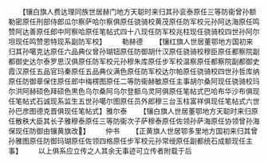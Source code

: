 <!-- { "loadSidebar": true } -->
　　【镶白旗人费达理同族世居赫门地方天聪时来归其孙衮泰原任三等防衞曾孙额勒密原任刑部侍郎瓜尔察萨哈尔察俱原任骁骑校黄茂原任防军校元孙阿达海原任鸣赞阿达善原任郎中阿察哈原任笔帖式四十八现任防军校兆柱现任骁骑校四世孙阿尔坦现任鸣赞恩特现系副防军校】
　　勒赫德
　　【镶红旗人世居董鄂地方国初来归其孙噶克达原任六品典仪曾孙瑚钮原任防御胡什汉原任骁骑校穆臣原任都察院副都御史达尔泰罗思汉俱原任防军校元孙穆朱库原任步军校温察原任都察院副都御史霞汉原任五品官玛秦原任五品典仪满色原任防军校达尔帕原任骁骑校四世孙哲库纳原任防御章保住原任郎中梅楞图原任二等防衞赫敏原任主事胡尔桑阿现任骁骑校玛尔洪阿赫硕色拜硕色黒色乌尔桑阿乌尔登额乌灵阿俱原任笔帖式巴哈布华沙布俱现任笔帖式石诚现系监生五世孙噶尔图原任员外郎穆三台玉柱富祥俱现任笔帖式六世孙巴彦图德克晋俱现任笔帖式】雅尔泰
　　【镶白旗人世居董鄂地方天聪时来归原任散秩大臣其长子雅穆泰原任三等防衞次子萨穆泰原任佐领孙萨海原任协领曾孙海保现任防御由镶黄旗改】
　　仲书
　　【正黄旗人世居鄂多里地方国初来归其曾孙雅图原任防御玛瑚原任佐领四格原任步军校元孙常绶原任副都统石成额现任主事】
　　以上俱系应立传之人其余无事迹可立传者附载于后
